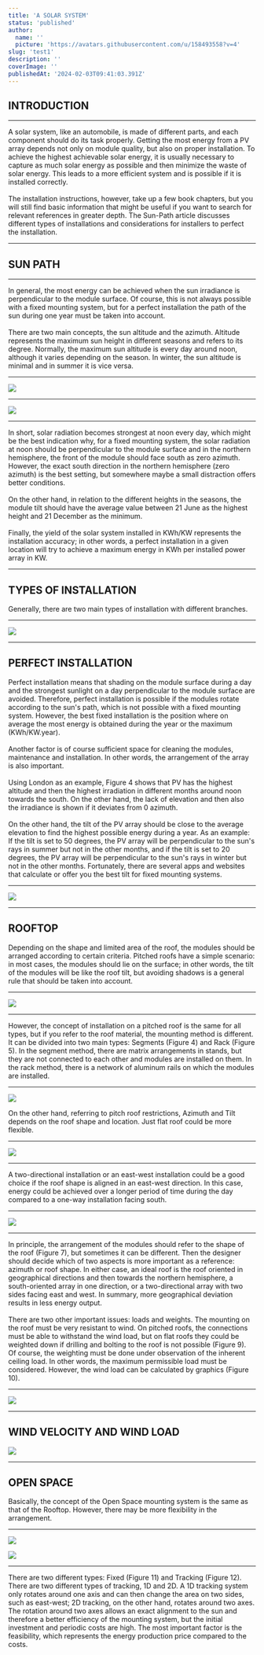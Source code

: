 ```yaml
---
title: 'A SOLAR SYSTEM'
status: 'published'
author:
  name: ''
  picture: 'https://avatars.githubusercontent.com/u/158493558?v=4'
slug: 'test1'
description: ''
coverImage: ''
publishedAt: '2024-02-03T09:41:03.391Z'
---
```


## **INTRODUCTION**

---

A solar system, like an automobile, is made of different parts, and each component should do its task properly. Getting the most energy from a PV array depends not only on module quality, but also on proper installation. To achieve the highest achievable solar energy, it is usually necessary to capture as much solar energy as possible and then minimize the waste of solar energy. This leads to a more efficient system and is possible if it is installed correctly.\
\
The installation instructions, however, take up a few book chapters, but you will still find basic information that might be useful if you want to search for relevant references in greater depth. The Sun-Path article discusses different types of installations and considerations for installers to perfect the installation.

---

## **SUN PATH**

---

In general, the most energy can be achieved when the sun irradiance is perpendicular to the module surface. Of course, this is not always possible with a fixed mounting system, but for a perfect installation the path of the sun during one year must be taken into account.\
\
There are two main concepts, the sun altitude and the azimuth. Altitude represents the maximum sun height in different seasons and refers to its degree. Normally, the maximum sun altitude is every day around noon, although it varies depending on the season. In winter, the sun altitude is minimal and in summer it is vice versa.

---

![](https://ae-solar.com/wp-content/uploads/2020/08/Sun-Path-Summer-01-1-1024x384.png)

---

![](https://ae-solar.com/wp-content/uploads/2020/08/Sun-Path-Summer-02-1024x384.png)

---

In short, solar radiation becomes strongest at noon every day, which might be the best indication why, for a fixed mounting system, the solar radiation at noon should be perpendicular to the module surface and in the northern hemisphere, the front of the module should face south as zero azimuth. However, the exact south direction in the northern hemisphere (zero azimuth) is the best setting, but somewhere maybe a small distraction offers better conditions.\
\
On the other hand, in relation to the different heights in the seasons, the module tilt should have the average value between 21 June as the highest height and 21 December as the minimum.\
\
Finally, the yield of the solar system installed in KWh/KW represents the installation accuracy; in other words, a perfect installation in a given location will try to achieve a maximum energy in KWh per installed power array in KW.

---

## **TYPES OF INSTALLATION**

Generally, there are two main types of installation with different branches.

---

![](https://ae-solar.com/wp-content/uploads/2020/08/Type-of-Installation-01-1-1024x331.png)

---

## **PERFECT INSTALLATION**

Perfect installation means that shading on the module surface during a day and the strongest sunlight on a day perpendicular to the module surface are avoided. Therefore, perfect installation is possible if the modules rotate according to the sun's path, which is not possible with a fixed mounting system. However, the best fixed installation is the position where on average the most energy is obtained during the year or the maximum (KWh/KW.year).\
\
Another factor is of course sufficient space for cleaning the modules, maintenance and installation. In other words, the arrangement of the array is also important.\
\
Using London as an example, Figure 4 shows that PV has the highest altitude and then the highest irradiation in different months around noon towards the south. On the other hand, the lack of elevation and then also the irradiance is shown if it deviates from 0 azimuth.\
\
On the other hand, the tilt of the PV array should be close to the average elevation to find the highest possible energy during a year. As an example: If the tilt is set to 50 degrees, the PV array will be perpendicular to the sun's rays in summer but not in the other months, and if the tilt is set to 20 degrees, the PV array will be perpendicular to the sun's rays in winter but not in the other months. Fortunately, there are several apps and websites that calculate or offer you the best tilt for fixed mounting systems.

---

![](https://ae-solar.com/wp-content/uploads/2020/08/Elevation-Azimuth-Curve-of-London-01-1-1024x544.png)

---

## **ROOFTOP**

Depending on the shape and limited area of the roof, the modules should be arranged according to certain criteria. Pitched roofs have a simple scenario: in most cases, the modules should lie on the surface; in other words, the tilt of the modules will be like the roof tilt, but avoiding shadows is a general rule that should be taken into account.

---

![](https://ae-solar.com/wp-content/uploads/2020/08/01-2-1024x524.png)

---

However, the concept of installation on a pitched roof is the same for all types, but if you refer to the roof material, the mounting method is different. It can be divided into two main types: Segments (Figure 4) and Rack (Figure 5). In the segment method, there are matrix arrangements in stands, but they are not connected to each other and modules are installed on them. In the rack method, there is a network of aluminum rails on which the modules are installed.

---

![](https://ae-solar.com/wp-content/uploads/2020/08/02-1024x524.png)

On the other hand, referring to pitch roof restrictions, Azimuth and Tilt depends on the roof shape and location. Just flat roof could be more flexible.

---

![](https://ae-solar.com/wp-content/uploads/2020/08/03-1-1024x524.png)

---

A two-directional installation or an east-west installation could be a good choice if the roof shape is aligned in an east-west direction. In this case, energy could be achieved over a longer period of time during the day compared to a one-way installation facing south.

---

![](https://ae-solar.com/wp-content/uploads/2020/08/04-1024x524.png)

---

In principle, the arrangement of the modules should refer to the shape of the roof (Figure 7), but sometimes it can be different. Then the designer should decide which of two aspects is more important as a reference: azimuth or roof shape. In either case, an ideal roof is the roof oriented in geographical directions and then towards the northern hemisphere, a south-oriented array in one direction, or a two-directional array with two sides facing east and west. In summary, more geographical deviation results in less energy output.\
\
There are two other important issues: loads and weights. The mounting on the roof must be very resistant to wind. On pitched roofs, the connections must be able to withstand the wind load, but on flat roofs they could be weighted down if drilling and bolting to the roof is not possible (Figure 9). Of course, the weighting must be done under observation of the inherent ceiling load. In other words, the maximum permissible load must be considered. However, the wind load can be calculated by graphics (Figure 10).

---

![](https://ae-solar.com/wp-content/uploads/2020/08/05-1-1024x524.png)

---

## **WIND VELOCITY AND WIND LOAD**

![](https://ae-solar.com/wp-content/uploads/2020/08/Wind-Load-vs-Velocity-01-1-1024x576.png)

---

## **OPEN SPACE**

Basically, the concept of the Open Space mounting system is the same as that of the Rooftop. However, there may be more flexibility in the arrangement.

---

![](https://ae-solar.com/wp-content/uploads/2020/08/06-1024x524.png)

![](https://ae-solar.com/wp-content/uploads/2020/08/07-1024x524.png)

---

There are two different types: Fixed (Figure 11) and Tracking (Figure 12). There are two different types of tracking, 1D and 2D. A 1D tracking system only rotates around one axis and can then change the area on two sides, such as east-west; 2D tracking, on the other hand, rotates around two axes. The rotation around two axes allows an exact alignment to the sun and therefore a better efficiency of the mounting system, but the initial investment and periodic costs are high. The most important factor is the feasibility, which represents the energy production price compared to the costs.
